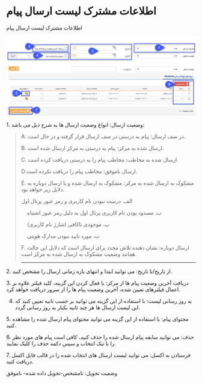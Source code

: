 # اطلاعات مشترک لیست ارسال پیام    

اطلاعات مشترک لیست ارسال پیام

![](connections-samesettings-1.png) 

1\. وضعیت ارسال: انواع وضعیت ارسال ها به شرح ذیل می باشد:

> A. در صف ارسال: پیام به درستی در صف ارسال قرار گرفته و در حال است.
> 
> B. ارسال شده به مرکز: پیام به درستی به مرکز ارسال شده است.
> 
> C. ارسال شده به مخاطب: مخاطب پیام را به درستی دریافت کرده است.
> 
> D.ارسال ناموفق: مخاطب پیام را دریافت نکرده است.
> 
> E. مشکوک به ارسال شده به مرکز: مشکوک به ارسال شده و یا ارسال دوباره به دلایل زیر خواهد بود.
> 
> الف. درست نبودن نام کاربری و رمز عبور پرتال اول
> 
>     ب. مسدود بودن نام کاربری پرتال اول به دلیل رمز عبور اشتباه
> 
>     پ. موجودی ناکافی (شارژ نام کاربری)
> 
>     ت. مورد تایید نبودن مدارک هویتی
> 
> F. ارسال دوباره: نشان دهنده تلاش مجدد برای ارسال است که دلایل این حالت همانند وضعیت مشکوک به ارسال شده به مرکز است.
> 
> * * *

2\. از تاریخ/تا تاریخ: می توانید ابتدا و انتهای بازه زمانی ارسال را مشخص کنید.

3\. دریافت آخرین وضعیت پیام ها از مرکز: با فعال کردن این گزینه، کلید فیلتر علاوه بر اعمال فیلترهای تعیین شده، آخرین وضعیت پیام ها را از سرور دریافت خواهد کرد.

4. به روز رسانی لیست: با استفاده از این گزینه می توانید بر حسب ثانیه تعیین کنید که این لیست ارسال ها هر چند ثانیه یکبار به روز رسانی گردد.

5\. محتوای پیام: با استفاده از این گزینه می توانید محتوای پیام ارسال شده را مشاهده کنید.

6\. حذف: می توانید سابقه پیام ارسال شده را حذف کنید، کافی است پیام های مورد نظر را با تیک انتخاب و سپس دکمه حذف را کلیک نمایید.

7\. فرستادن به اکسل: می توانید لیست ارسال های انتخاب شده را در قالب فایل اکسل دریافت کنید.

وضعیت تحویل: نامشخص-تحویل داده شده- ناموفق

